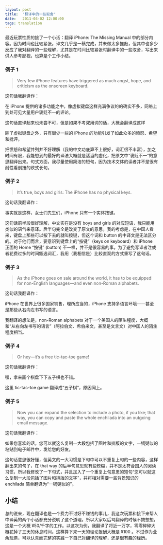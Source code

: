 ```yaml
---
layout: post
title:  "翻译中的一些取舍"
date:   2011-04-02 12:00:00
tags: translation
---
```



最近玩票性质的接了一个小活：翻译 iPhone: The Missing Manual 中的部分内容。因为时间也比较紧张，译文几乎是一稿完成，并未做太多推敲，但其中也多少反应了我对翻译的一些理解，尤其是在时间比较紧张时翻译中的一些取舍，写出来供人参考鄙视，也算是个工作小结。

### 例子 1
> Very few iPhone features have triggered as much angst, hope, and criticism as the onscreen keyboard.

这句话我翻译作：

在 iPhone 提供的诸多功能之中，像虚拟键盘这样充满争议的的确实不多，网络上到处可见大量用户褒贬不一的评论。

这句话直译起来也未尝不可，但是如果不考究用词的话，大概会翻译成这样

除了虚拟键盘之外，只有很少一些的 iPhone 的功能引发了如此众多的愤怒、希望和批评。

把愤怒和希望并列并不好理解（我的中文功底算不上很好，词汇很不丰富），加之时间有限，我能想到的最好的译法大概就是适当的虚化，把原文中“褒贬不一”的意思翻译出来。句式方面，我尽量使用简洁的短句，因为技术文体的读者并不是很有耐性看别扭的欧式长句。

### 例子 2
> It’s true, boys and girls: The iPhone has no physical keys.

这句话我翻译作：

事实就是这样，女士们先生们，iPhone 只有一个实体按键。

这句话前半段很好理解，中文实在是没有 boys and girls 的对应短语，我只能用类似的语气来意译。后半句完全是改变了原文的意思。我的考虑是，在中国人看来，键盘上那些可以按下去的就叫按键，但这个词和 button 的中译文是无法区分的。对于他们而言，要意识到键盘上的“按键”（keys on keyboard）和 iPhone 正面的 Home “按键” (button) 不一样，并不是很容易的事。为了避免写译者注或者花费过多的时间甑选词汇，我用（我相信是）比较直观的方式重写了这句话。

### 例子 3
> As the iPhone goes on sale around the world, it has to be equipped for non-English languages—and even non-Roman alphabets.

这句话我翻译作：

iPhone 在世界上很多国家销售，理所应当的，iPhone 支持多语言环境——甚至是那些从右向左书写的语言。

我翻译的想法是，non-Roman alphabets 对于一个美国人的陌生程度，大概和“从右向左书写的语言”（阿拉伯文、希伯来文，甚至是文言文）对中国人的陌生程度相当。

### 例子 4
> Or hey—it’s a free tic-tac-toe game!

这句话我翻译作：

嘿，拿来画个棋盘下下五子棋也不错。

这里 tic-tac-toe game 翻译成“五子棋”，原因同上。

### 例子 5
> Now you can expand the selection to include a photo, if you like; that way, you can copy and paste the whole enchilada into an outgoing email message.

这句话我翻译作：

如果您喜欢的话，您可以就这么复制一大段包括了图片和排版的文字，一锅粥似的粘贴到电子邮件中，发给您的好友。

这句话意思很好懂，但英文的一大习惯是下句中可以不重复上句的一些内容，这样翻出来的句子，在 that way 的后半句意思就有些模糊，并不是太符合国人的阅读习惯，所以我修改了一下句式，并且加入了一个重复上句意思的短句“您可以就这么复制一大段包括了图片和排版的文字”，并将相对需要一些背景知识的 enchilada 简单翻译为“一锅粥似的”。

## 小结
总的说来，现在翻译也是一个费力不讨好不赚钱的事儿，我这次玩票和接下来帮人中译英的两个小活都充分说明了这个道理。所以大家以后骂翻译的时候不妨想想，这是一个大概 ¥50/千字的工作。以这次为例，我翻译了将近一万字，零零碎碎大概花掉了三天的休息时间，这样算下来一天的理论报酬大概是 ¥100 。不过作为业余玩票，可以认真而完整的实践一下自己对翻译的理解，还是很有趣的经历。

